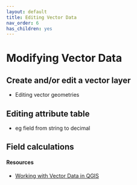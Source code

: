 ```yaml
---
layout: default
title: Editing Vector Data
nav_order: 6
has_children: yes
---
```

# Modifying Vector Data



## Create and/or edit a vector layer 

- Editing vector geometries 

## Editing attribute table 
- eg field from string to decimal

## Field calculations 




#### Resources 
- [Working with Vector Data in QGIS](https://docs.qgis.org/3.34/en/docs/user_manual/working_with_vector/index.html)